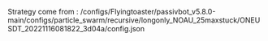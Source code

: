 Strategy come from : /configs/Flyingtoaster/passivbot_v5.8.0-main/configs/particle_swarm/recursive/longonly_NOAU_25maxstuck/ONEUSDT_20221116081822_3d04a/config.json